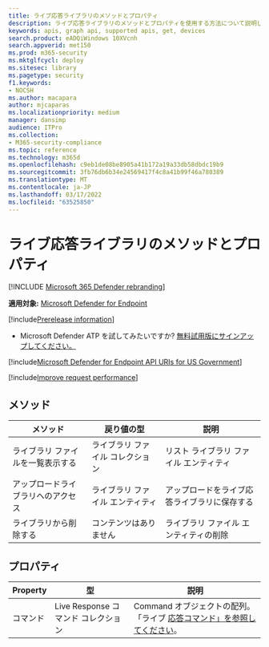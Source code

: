 ```yaml
---
title: ライブ応答ライブラリのメソッドとプロパティ
description: ライブ応答ライブラリのメソッドとプロパティを使用する方法について説明します。
keywords: apis, graph api, supported apis, get, devices
search.product: eADQiWindows 10XVcnh
search.appverid: met150
ms.prod: m365-security
ms.mktglfcycl: deploy
ms.sitesec: library
ms.pagetype: security
f1.keywords:
- NOCSH
ms.author: macapara
author: mjcaparas
ms.localizationpriority: medium
manager: dansimp
audience: ITPro
ms.collection:
- M365-security-compliance
ms.topic: reference
ms.technology: m365d
ms.openlocfilehash: c9eb1de08be8905a41b172a19a33db58dbdc19b9
ms.sourcegitcommit: 3fb76db6b34e24569417f4c8a41b99f46a780389
ms.translationtype: MT
ms.contentlocale: ja-JP
ms.lasthandoff: 03/17/2022
ms.locfileid: "63525850"
---
```

#  <a name="live-response-library-methods-and-properties"></a>ライブ応答ライブラリのメソッドとプロパティ

[!INCLUDE [Microsoft 365 Defender rebranding](../../includes/microsoft-defender.md)]

**適用対象:** [Microsoft Defender for Endpoint](https://go.microsoft.com/fwlink/?linkid=2154037)

[!include[Prerelease information](../../includes/prerelease.md)]

- Microsoft Defender ATP を試してみたいですか? [無料試用版にサインアップしてください。](https://www.microsoft.com/microsoft-365/windows/microsoft-defender-atp?ocid=docs-wdatp-exposedapis-abovefoldlink) 

[!include[Microsoft Defender for Endpoint API URIs for US Government](../../includes/microsoft-defender-api-usgov.md)]

[!include[Improve request performance](../../includes/improve-request-performance.md)]


## <a name="methods"></a>メソッド

| **メソッド**          | **戻り値の型**         | **説明**                         |
|---------------------|-------------------------|-----------------------------------------|
| ライブラリ ファイルを一覧表示する  | ライブラリ ファイル コレクション | リスト ライブラリ ファイル エンティティ              |
| アップロードライブラリへのアクセス   | ライブラリ ファイル エンティティ     | アップロードをライブ応答ライブラリに保存する |
| ライブラリから削除する | コンテンツはありません              | ライブラリ ファイル エンティティの削除              |

## <a name="properties"></a>プロパティ

| **Property** | **型**                         | **説明**                                        |
|--------------|----------------------------------|--------------------------------------------------------|
| コマンド     | Live Response コマンド コレクション | Command オブジェクトの配列。 「ライブ [応答コマンド」を参照してください](live-response.md#live-response-commands)。 |

